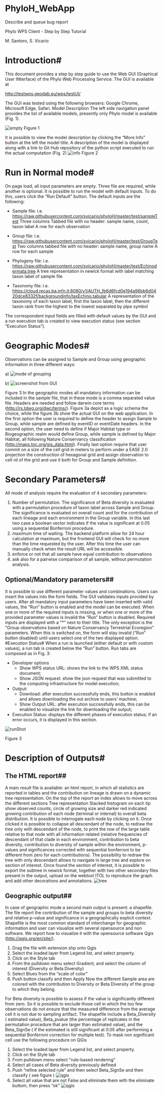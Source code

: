 # PhyloH_WebApp
Describe and queue bug report



﻿Phylo WPS Client - Step by Step Tutorial


M. Santoro, S. Vicario


# Introduction#

This document provides a step by step guide to use the Web GUI (Graphical User INterface) of the Phylo Web Processing Service. The GUI is available at


http://testwps.geodab.eu/wps/testUI/


The GUI was tested using the following browsers: Google Chrome, Microsoft Edge, Safari.
Model Description
The left side navigation panel provides the list of available models, presently only Phylo model is available (Fig. 1).


![empty](img/Schermatadel2017-12-2014-23-18.png)
Figure 1


 It is possible to view the model description by clicking the “More Info” button at the left the model title. A description of the model is displayed along with a link to Git Hub repository of the python script executed to run the actual computation (Fig. 2)
![info](img/Schermatadel2017-12-2014-24-31.png)
Figure 2
# Run in Normal mode#

On page load, all input parameters are empty. Three file are required, while another is optional.   It is possible to run the model with default inputs. To do this, users click the “Run Default” button. The default inputs are the following:


* Sample file: 
 i.e. https://raw.githubusercontent.com/svicario/phyloH/master/test/sampleTest
        Three columns Tabbed file with no header: sample name, count, taxon label
        A row for each observation


* Group file: 
i.e. https://raw.githubusercontent.com/svicario/phyloH/master/test/GroupTest
        Two columns tabbed file with no header: sample name, group name
        A row for each sample
* Phylogeny file: 
i.e. https://raw.githubusercontent.com/svicario/phyloH/master/test/Echinodermata.tree
A tree representation in newick format with label matching taxon label of sample file
* Taxonomy file:
i.e. https://cloud.recas.ba.infn.it:8080/v1/AUTH_fb6d6fcd0e194a96bb6d0420dce8332f/backgroundinfo/taxEchino.tabular 
A representation of the taxonomy of each taxon label, first the taxon label, then the different taxon rank from the highest to the lowest separated by pipe symbol


The correspondent input fields are filled with default values by the GUI and a run execution tab is created to view execution status (see section “Execution Status”).
# Geographic Modes#
                          
Observations can be assigned to Sample and Group using geographic information in three different ways:

a) ![mode of grouping](img/GeoModes.png) 

b) ![screenshot from GUI](img/Schermata2016-12-28alle22.35.05.png)

Figure 3
 In the geographic modes all mandatory information can be included in the sample file, that in these mode is a comma separated value file. Headers are needed and follow darwin core terms (http://rs.tdwg.org/dwc/terms/). Figure 3a depict as a logic schema the choice, while the figure 3b show the actual GUI on the web application. In the first option the user is required to define the header to assign Sample to Group, while sample are defined by eventID or eventDate headers. In the second option, the user need to define if Major Habitat type or Biogeographic realm would define Group, while sample is defined by Major Habitat, all following Nature Conservancy classification (http://maps.tnc.org/gis_data.html). Finally last option require that user commit on a size of the cell grid in meters to perform under a EASE 2.0 projection the construction of hexagonal grid and assign observation to cell-id of the grid and use it both for Group and Sample definition.          
# Secondary Parameters#

All mode of analysis require the evaluation of 4 secondary parameters: 
1. Number of permutation. The significance of Beta diversity is evaluated with a permutation procedure of taxon label across Sample and Group. The significance is evaluated on overall count and for the contribution of each lineage and each environment in the Group variable. In this last two case a boolean vector indicates if the value is significant at 0.05 using a sequential Bonferroni procedure.
2. maximum time of waiting. The backend platform allow for 24 hour calculation at maximum, but the frontend GUI will check for no more than the time requested by the user. After this time the user can manually check when the result URL will be accessible.
3. enforce or not that all sample have equal contribution to observations
4. ask also for a pairwise comparison of all sample, without permutation analysis.                   
## Optional/Mandatory parameters##
It is possible to use different parameter values and combinations. Users can insert the values into the form fields. The GUI validates inputs provided by users. After all mandatory input parameters have been inserted with valid values, the “Run” button is enabled and the model can be executed. When one or more of the required inputs is missing, or when one or more of the provided parameter values is invalid the “Run” button is disabled.
Required inputs are displayed with a “*” next to their title. The only exception is the “Group observations based on Nature Conservancy Terrestrial Ecoregion” parameters. When this is switched on, the form will stay invalid (“Run” button disabled) until users select one of the two displayed option.  
#Execution Status#
When a run is launched (either default or with custom values), a run  tab is created below the “Run” button. Run tabs are composed as in Fig. 3:
* Developer options
   * Show WPS status URL: shows the link to the WPS XML status document;
   * Show JSON request: show the json request that was submitted to the computing infrastructure for model execution;
* Output:
   * Download: after execution successfully ends, this button is enabled and allows downloading the out archive to users’ machine;
   * Show Output URL: after execution successfully ends, this can be enabled to visualize the link for downloading the output;
* Execution Status: displays the different phases of execution status; if an error occurs, it is displayed in this section.


 ![runShot](img/Schermata2016-12-28alle22.35.05.png)

Figure 3




# Description of Outputs#  

## The HTML report##

A main result file is available: an html report, in which all statistics are reported in tables and the contribution on lineage is drawn on a dynamic tree representation. 
On the top of the report an index allows to move across the different sections
Tree representation
Stacked histogram on each tip show observed counts, circle of growing size and darker red indicated growing contribution of each node (terminal or internal) to overall beta distribution. It is possible to interrogate each node by clicking on it. Once clicked it is possible to collapse all descendant of the node, to redraw the tree only with descendant of the node, to print the row of the large table relative to that node with all information related (relative frequencies of descendant of that clade in each environment, contribution to beta diversity, contribution to diversity of sample within the environment, p-values and significances corrected with sequential bonferroni to be different from zero for each contributions). The possibility to redraw the tree with only descendant allows to navigate in large tree and explore on section of interest. Once found the section of interest, it is possible to export the subtree in newick format, together with two other secondary files present in the output, upload on the webtool ITOL to reproduce the graph and add other decorations and annotations.
![tree](img/tree1.png)


## Geographic output##

In case of geographic mode a second main output is present: a shapefile. The file report the contribution of the sample and groups to beta diversity and relative p-value and significance in a geographically explicit context.  Shapefile is the most common standard of interchange for geographic information and user can visualize with several opensource and non software. We report how to visualize it with the opensource software Qgis (http://qgis.org/en/site/).
1. Drag the file with extension shp onto Qgis 
2. Select the loaded layer from Legend list, and select property.
3. Click on the Style tab
4. From the pulldown menu select Gradient, and select the column of interest (Diversity or Beta Diversity)
5. Select Blues from the “scale of color”
6. Push button classify and then Apply
Now the different Sample area are colored with the contribution to Diversity or Beta Diversity of the group to which they belong. 


For Beta diversity is possible to assess if the value is significantly different from zero. So it is possible to exclude those cell in which the too few observations  do not ensure that the measured difference from the average cell  it is not due to sampling artifact.
The shapefile include a Beta_Diversity ( estimated value), Beta_pvalue (the percentage of replicates in the permutation procedure that are larger than estimated value), and the Beta_SignSe ( if the estimated is still significant at 0.05 after performing a sequential Bonferroni correction for multiple test). 
To mask non significant cell use the following procedure on QGis

1. Select the loaded layer from Legend list, and select property.
2. Click on the Style tab
3. From pulldown menu select “rule-based rendering”
4. Select all cases of Beta diversity previously defined
5. Push “refine selected rule” and then select Beta_SignSe and then classify ( see figure )
   ![qgis](img/iscreen0.png)
6. Select all value that are not False  and eliminate them with the eliminate buttom, then press “ok”
   ![qgis](img/screen1.png)
